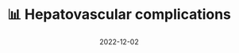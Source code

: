 ---
title: 📊 Hepatovascular complications
date: '2022-12-02'
type: book
weight: 604
commentable: true

show_breadcrumb: true
---